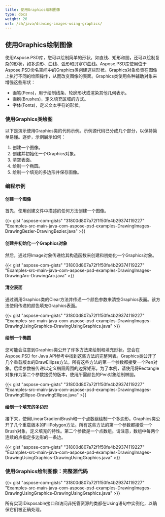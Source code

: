 ```yaml
---
title: 使用Graphics绘制图像
type: docs
weight: 20
url: /zh/java/drawing-images-using-graphics/
---
```


## **使用Graphics绘制图像**

使用Aspose.PSD库，您可以绘制简单的形状，如直线、矩形和圆，还可以绘制复杂的形状，如多边形、曲线、弧形和贝塞尔曲线。Aspose.PSD库使用位于Aspose.PSD命名空间中的Graphics类创建这些形状。Graphics对象负责在图像上执行不同的绘图操作，从而改变图像的表面。Graphics类使用各种辅助对象来增强这些形状：

- 画笔(Pens)，用于绘制线条、轮廓形状或渲染其他几何表示。
- 画刷(Brushes)，定义填充区域的方式。
- 字体(Fonts)，定义文本字符的形状。

### **使用Graphics类绘图**
以下是演示使用Graphics类的代码示例。示例源代码已分成几个部分，以保持简单易懂。逐步，示例展示如何：

1. 创建一个图像。
1. 创建并初始化一个Graphics对象。
1. 清空表面。
1. 绘制一个椭圆。
1. 绘制一个填充的多边形并保存图像。

### **编程示例**
#### **创建一个图像**
首先，使用创建文件中描述的任何方法创建一个图像。

{{< gist "aspose-com-gists" "31800d807a72f1f50fe4b29374119227" "Examples-src-main-java-com-aspose-psd-examples-DrawingImages-DrawingBezier-DrawingBezier.java" >}}

#### **创建并初始化一个Graphics对象**
然后，通过将Image对象传递给其构造函数来创建和初始化一个Graphics对象。

{{< gist "aspose-com-gists" "31800d807a72f1f50fe4b29374119227" "Examples-src-main-java-com-aspose-psd-examples-DrawingImages-DrawingArc-DrawingArc.java" >}}

#### **清空表面**
通过调用Graphics类的Clear方法并传递一个颜色参数来清空Graphics表面。该方法使用传递的颜色填充Graphics表面。

{{< gist "aspose-com-gists" "31800d807a72f1f50fe4b29374119227" "Examples-src-main-java-com-aspose-psd-examples-DrawingImages-DrawingUsingGraphics-DrawingUsingGraphics.java" >}}

#### **绘制一个椭圆**
您可能会注意到Graphics类公开了许多方法来绘制和填充形状。您会在Aspose.PSD for Java API参考中找到这些方法的完整列表。Graphics类公开了几个重载版本的DrawEllipse方法。所有这些方法的第一个参数都接受一个Pen对象。后续参数被传递以定义椭圆周围的边界矩形。为了本例，请使用将Rectangle对象作为第二个参数接受的版本，使用所需颜色的Pen对象绘制椭圆。

{{< gist "aspose-com-gists" "31800d807a72f1f50fe4b29374119227" "Examples-src-main-java-com-aspose-psd-examples-DrawingImages-DrawingEllipse-DrawingEllipse.java" >}}

#### **绘制一个填充的多边形**
接下来，使用LinearGradientBrush和一个点数组绘制一个多边形。Graphics类公开了几个重载版本的FillPolygon方法。所有这些方法的第一个参数都接受一个Brush对象，定义填充的特性。第二个参数是一个点数组。请注意，数组中每两个连续的点指定多边形的一条边。

{{< gist "aspose-com-gists" "31800d807a72f1f50fe4b29374119227" "Examples-src-main-java-com-aspose-psd-examples-DrawingImages-DrawingUsingGraphics-DrawingUsingGraphics.java" >}}

### **使用Graphics绘制图像：完整源代码**
{{< gist "aspose-com-gists" "31800d807a72f1f50fe4b29374119227" "Examples-src-main-java-com-aspose-psd-examples-DrawingImages-DrawingUsingGraphics-DrawingUsingGraphics.java" >}}

所有实现IDisposable接口和访问非托管资源的类都在Using语句中实例化，以确保它们被正确处理。
